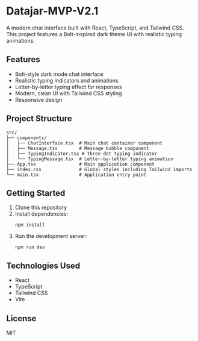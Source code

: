 # Datajar-MVP-V2.1

A modern chat interface built with React, TypeScript, and Tailwind CSS. This project features a Bolt-inspired dark theme UI with realistic typing animations.

## Features

- Bolt-style dark mode chat interface
- Realistic typing indicators and animations
- Letter-by-letter typing effect for responses
- Modern, clean UI with Tailwind CSS styling
- Responsive design

## Project Structure

```
src/
├── components/
│   ├── ChatInterface.tsx  # Main chat container component
│   ├── Message.tsx        # Message bubble component
│   ├── TypingIndicator.tsx # Three-dot typing indicator
│   └── TypingMessage.tsx  # Letter-by-letter typing animation
├── App.tsx                # Main application component
├── index.css              # Global styles including Tailwind imports
└── main.tsx               # Application entry point
```

## Getting Started

1. Clone this repository
2. Install dependencies:
   ```
   npm install
   ```
3. Run the development server:
   ```
   npm run dev
   ```

## Technologies Used

- React
- TypeScript
- Tailwind CSS
- Vite

## License

MIT
